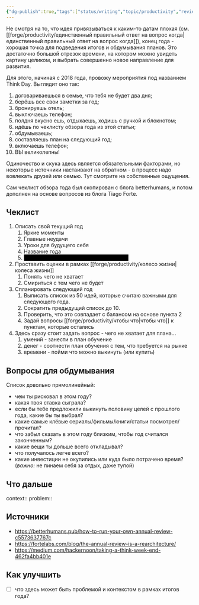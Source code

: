 ```yaml
---
{"dg-publish":true,"tags":["status/writing","topic/productivity","review/pending"],"date":"2024-12-05T17:00:00+03:00","modified_at":"2024-12-06T11:31:06+03:00","permalink":"/forge/productivity/как подводить итоги года/","dgPassFrontmatter":true}
---
```



Не смотря на то, что идея привязываться к каким-то датам плохая (см. [[forge/productivity/единственный правильный ответ на вопрос когда|единственный правильный ответ на вопрос когда]]), конец года - хорошая точка для подведения итогов и обдумывания планов. Это достаточно большой отрезок времени, на котором можно увидеть картину целиком, и выбрать совершенно новое направление для развития.

Для этого, начиная с 2018 года, провожу мероприятия под названием Think Day. Выглядит оно так: 
1. договариваешься в семье, что тебя не будет два дня;
2. берёшь все свои заметки за год;
3. бронируешь отель;
4. выключаешь телефон;
5. полдня вкусно ешь, отдыхаешь, ходишь с ручкой и блокнотом;
6. идёшь по чеклисту обзора года из этой статьи;
7. обдумываешь;
8. составляешь план на следующий год;
9. включаешь телефон;
10. ВЫ великолепны!

Одиночество и скука здесь является обязательными факторами, но некоторые источники настаивают на обратном - в процесс надо вовлекать друзей или семью. Тут смотрите на собственные ощущения.

Сам чеклист обзора года был скопирован с блога betterhumans, и потом дополнен на основе вопросов из блога Tiago Forte. 

## Чеклист

1. Описать свой текущий год
    1. Яркие моменты
    2. Главные неудачи
    3. Уроки для будущего себя
    4. Название года
    5. <span style="background-color:#000; color:#000;">(Секретная позиция: пивной стиль года!)</span>
2. Проставить оценки в рамках [[forge/productivity/колесо жизни|колеса жизни]]
    1. Понять чего не хватает
    2. Смириться с тем чего не будет
3. Спланировать следующий год
    1. Выписать список из 50 идей, которые считаю важными для следующего года.
    2. Сократить предыдущий список до 10.
    3. Проверить, что это совпадает с балансом на основе пункта 2
    4. Задай вопросы [[forge/productivity/чтобы что|чтобы что]] к пунктам, которые остались
4. Здесь сразу стоит задать вопрос - чего не хватает для плана...
    1. умений - занести в план обучение
    2. денег - соотнести план обучения с тем, что требуется на рынке
    3. времени - пойми что можно выкинуть (или купить)

## Вопросы для обдумывания

Список довольно прямолинейный:
- чем ты рисковал в этом году?
- какая твоя ставка сыграла?
- если бы тебе предложили выкинуть половину целей с прошлого года, какие бы ты выбрал?
- какие самые клёвые сериалы/фильмы/книги/статьи посмотрел/прочитал?
- что забыл сказать в этом году близким, чтобы год считался законченным?
- какие вещи ты дольше всего откладывал?
- что получалось легче всего?
- какие инвестиции не окупились или куда было потрачено время? (*важно:* не пинаем себя за отдых, даже тупой)

## Что дальше



context:: 
problem::

## Источники



- https://betterhumans.pub/how-to-run-your-own-annual-review-c5573637767c
- https://fortelabs.com/blog/the-annual-review-is-a-rearchitecture/
- https://medium.com/hackernoon/taking-a-think-week-end-462fa4bb401e

## Как улучшить

- [ ] что здесь может быть проблемой и контекстом в рамках итогов года?
